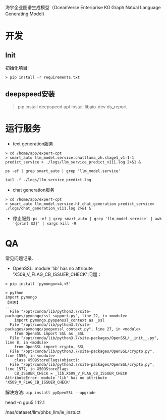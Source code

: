 海宇企业图谱生成模型（OceanVerse Enteriprise KG Graph Natual Language Generating Model）

# 开发
## Init
初始化项目:  
```
> pip install -r requirements.txt
```

## deepspeed安装
> pip install deepspeed
> apt install libaio-dev
> ds_report


# 运行服务
* text generation服务
```
> cd /home/app/expert-cpt
> smart_auto llm_model.service.chatllama_zh.stage1_v1-1-1 predict_service > ./logs/llm_service_predict_v111.log 2>&1 &

ps -ef | grep smart_auto | grep 'llm_model.service'

tail -f ./logs/llm_service_predict.log
```


* chat generation服务
```
> cd /home/app/expert-cpt
> smart_auto llm_model.service.hf_chat_generation predict_service> ./logs/chat_generation_v111.log 2>&1 &
```

* 停止服务: `ps -ef | grep smart_auto | grep 'llm_model.service' | awk '{print $2}' | xargs kill -9`



# QA
常见问题记录.  

* OpenSSL: module 'lib' has no attribute 'X509_V_FLAG_CB_ISSUER_CHECK'
问题：
```
> pip install 'pymongo>=4,<5'

> python
import pymongo
【日志】
...
  File "/opt/conda/lib/python3.7/site-packages/pymongo/ssl_support.py", line 22, in <module>
    import pymongo.pyopenssl_context as _ssl
  File "/opt/conda/lib/python3.7/site-packages/pymongo/pyopenssl_context.py", line 27, in <module>
    from OpenSSL import SSL as _SSL
  File "/opt/conda/lib/python3.7/site-packages/OpenSSL/__init__.py", line 8, in <module>
    from OpenSSL import crypto, SSL
  File "/opt/conda/lib/python3.7/site-packages/OpenSSL/crypto.py", line 1556, in <module>
    class X509StoreFlags(object):
  File "/opt/conda/lib/python3.7/site-packages/OpenSSL/crypto.py", line 1577, in X509StoreFlags
    CB_ISSUER_CHECK = _lib.X509_V_FLAG_CB_ISSUER_CHECK
AttributeError: module 'lib' has no attribute 'X509_V_FLAG_CB_ISSUER_CHECK'
```
解决方法: `pip install pyOpenSSL --upgrade`


head -n 
gpu5
1.12.1

/nas/dataset/llm/phbs_llm/ie_instuct
